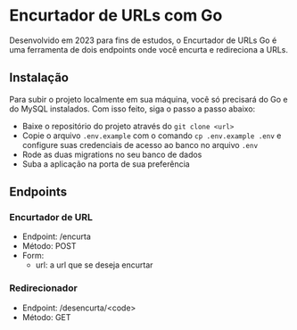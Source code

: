 # **Encurtador de URLs com Go**
Desenvolvido em 2023 para fins de estudos, o Encurtador de URLs Go é uma ferramenta de dois endpoints onde você encurta e redireciona a URLs.

## **Instalação**
Para subir o projeto localmente em sua máquina, você só precisará do Go e do MySQL instalados. Com isso feito, siga o passo a passo abaixo:

- Baixe o repositório do projeto através do `git clone <url>`
- Copie o arquivo `.env.example` com o comando `cp .env.example .env` e configure suas credenciais de acesso ao banco no arquivo `.env`
- Rode as duas migrations no seu banco de dados
- Suba a aplicação na porta de sua preferência

## **Endpoints**
### **Encurtador de URL**
- Endpoint: /encurta
- Método: POST
- Form: 
    - url: a url que se deseja encurtar
### **Redirecionador**
- Endpoint: /desencurta/\<code>
- Método: GET
